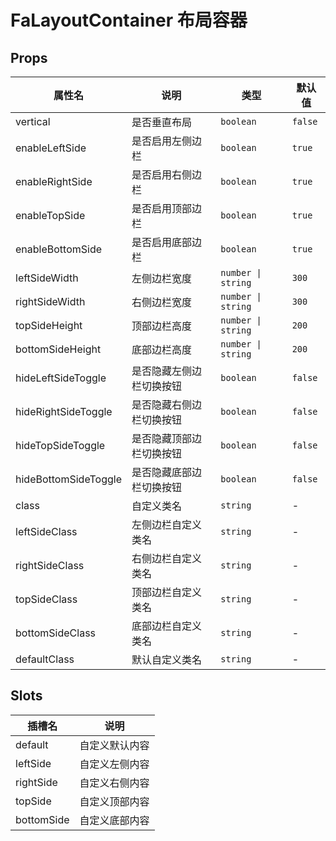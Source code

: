 # FaLayoutContainer 布局容器 <Badge type="pro" text="专业版" />

## Props

| 属性名                                       | 说明                     | 类型               | 默认值  |
| -------------------------------------------- | ------------------------ | ------------------ | ------- |
| vertical <Badge text="v5.1.0" />             | 是否垂直布局             | `boolean`          | `false` |
| enableLeftSide                               | 是否启用左侧边栏         | `boolean`          | `true`  |
| enableRightSide                              | 是否启用右侧边栏         | `boolean`          | `true`  |
| enableTopSide <Badge text="v5.1.0" />        | 是否启用顶部边栏         | `boolean`          | `true`  |
| enableBottomSide <Badge text="v5.1.0" />     | 是否启用底部边栏         | `boolean`          | `true`  |
| leftSideWidth                                | 左侧边栏宽度             | `number \| string` | `300`   |
| rightSideWidth                               | 右侧边栏宽度             | `number \| string` | `300`   |
| topSideHeight <Badge text="v5.1.0" />        | 顶部边栏高度             | `number \| string` | `200`   |
| bottomSideHeight <Badge text="v5.1.0" />     | 底部边栏高度             | `number \| string` | `200`   |
| hideLeftSideToggle                           | 是否隐藏左侧边栏切换按钮 | `boolean`          | `false` |
| hideRightSideToggle                          | 是否隐藏右侧边栏切换按钮 | `boolean`          | `false` |
| hideTopSideToggle <Badge text="v5.1.0" />    | 是否隐藏顶部边栏切换按钮 | `boolean`          | `false` |
| hideBottomSideToggle <Badge text="v5.1.0" /> | 是否隐藏底部边栏切换按钮 | `boolean`          | `false` |
| class <Badge text="v5.2.0" />                | 自定义类名               | `string`           | -       |
| leftSideClass <Badge text="v5.2.0" />        | 左侧边栏自定义类名       | `string`           | -       |
| rightSideClass <Badge text="v5.2.0" />       | 右侧边栏自定义类名       | `string`           | -       |
| topSideClass <Badge text="v5.2.0" />         | 顶部边栏自定义类名       | `string`           | -       |
| bottomSideClass <Badge text="v5.2.0" />      | 底部边栏自定义类名       | `string`           | -       |
| defaultClass <Badge text="v5.2.0" />         | 默认自定义类名           | `string`           | -       |

## Slots

| 插槽名                             | 说明           |
| ---------------------------------- | -------------- |
| default                            | 自定义默认内容 |
| leftSide                           | 自定义左侧内容 |
| rightSide                          | 自定义右侧内容 |
| topSide <Badge text="v5.1.0" />    | 自定义顶部内容 |
| bottomSide <Badge text="v5.1.0" /> | 自定义底部内容 |
